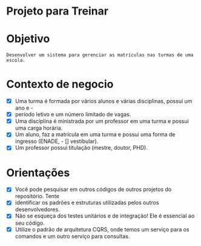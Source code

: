 # Projeto para Treinar

# Objetivo
    Desenvolver um sistema para gerenciar as matrículas nas turmas de uma escola. 

# Contexto de negocio
- [x] Uma turma é formada por vários alunos e várias disciplinas, possui um ano e - 
- [x] período letivo e um número limitado de vagas. 
- [x] Uma disciplina é ministrada por um professor em uma turma e possui uma carga horária. 
- [x] Um aluno, faz a matrícula em uma turma e possui uma forma de ingresso (ENADE, - [] vestibular).
- [x] Um professor possui titulação (mestre, doutor, PHD).

# Orientações
- [x] Você pode pesquisar em outros códigos de outros projetos do repositório. Tente 
- [x] identificar os padrões e estruturas utilizadas pelos outros desenvolvedores. 
- [x] Não se esqueça dos testes unitários e de integração! Ele é essencial ao seu código.
- [x] Utilize o padrão de arquitetura CQRS, onde temos um serviço para os comandos e um outro serviço para consultas.  
